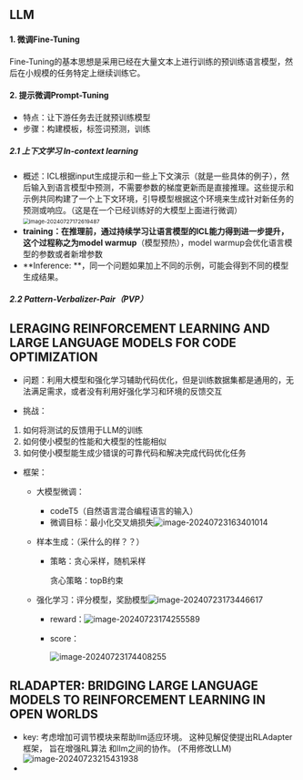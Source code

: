 ## LLM

#### 1. 微调Fine-Tuning

Fine-Tuning的基本思想是采用已经在大量文本上进行训练的预训练语言模型，然后在小规模的任务特定上继续训练它。

#### 2. 提示微调Prompt-Tuning

* 特点：让下游任务去迁就预训练模型
* 步骤：构建模板，标签词预测，训练

##### 2.1 上下文学习 In-context learning

* 概述：ICL根据input生成提示和一些上下文演示（就是一些具体的例子），然后输入到语言模型中预测，不需要参数的梯度更新而是直接推理。这些提示和示例共同构建了一个上下文环境，引导模型根据这个环境来生成针对新任务的预测或响应。（这是在一个已经训练好的大模型上面进行微调）
  <img src="C:\Users\丁晓琪\AppData\Roaming\Typora\typora-user-images\image-20240727172619487.png" alt="image-20240727172619487" style="zoom:67%;" />
* **training：**在推理前，通过持续学习让语言模型的ICL能力得到进一步提升，这个过程称之为**model warmup**（模型预热），model warmup会优化语言模型的参数或者新增参数
* **Inference: **，同一个问题如果加上不同的示例，可能会得到不同的模型生成结果。

##### 2.2 Pattern-Verbalizer-Pair（PVP）



## LERAGING REINFORCEMENT LEARNING AND LARGE LANGUAGE MODELS FOR CODE OPTIMIZATION

*  问题：利用大模型和强化学习辅助代码优化，但是训练数据集都是通用的，无法满足需求，或者没有利用好强化学习和环境的反馈交互

*  挑战：
  1. 如何将测试的反馈用于LLM的训练
  2. 如何使小模型的性能和大模型的性能相似
  3. 如何使小模型能生成少错误的可靠代码和解决完成代码优化任务

*  框架：

   *  大模型微调：

      *  codeT5（自然语言混合编程语言的输入）
      *  微调目标：最小化交叉熵损失![image-20240723163401014](C:\Users\丁晓琪\AppData\Roaming\Typora\typora-user-images\image-20240723163401014.png)

   *  样本生成：（采什么的样？？）

      *  策略：贪心采样，随机采样

         贪心策略：topB约束

   * 强化学习：评分模型，奖励模型![image-20240723173446617](C:\Users\丁晓琪\AppData\Roaming\Typora\typora-user-images\image-20240723173446617.png)

     * reward：![image-20240723174255589](C:\Users\丁晓琪\AppData\Roaming\Typora\typora-user-images\image-20240723174255589.png)

     * score：

       ![image-20240723174408255](C:\Users\丁晓琪\AppData\Roaming\Typora\typora-user-images\image-20240723174408255.png)

## RLADAPTER: BRIDGING LARGE LANGUAGE MODELS TO REINFORCEMENT LEARNING IN OPEN WORLDS  
* key: 考虑增加可调节模块来帮助llm适应环境。 这种见解促使提出RLAdapter框架， 旨在增强RL算法
  和llm之间的协作。 (不用修改LLM)![image-20240723215431938](C:\Users\丁晓琪\AppData\Roaming\Typora\typora-user-images\image-20240723215431938.png)
*   